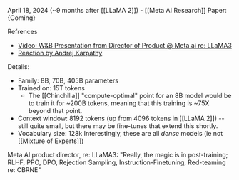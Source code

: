 April 18, 2024 (~9 months after [[LLaMA 2]]) - [[Meta AI Research]]
Paper: {Coming}

Refrences
- [Video: W&B Presentation from Director of Product @ Meta.ai re: LLaMA3](https://youtu.be/r3DC_gjFCSA?si=1zDwp3iildk6gL3W&t=367)
- [Reaction by Andrej Karpathy](https://twitter.com/karpathy/status/1781028605709234613)

Details:
- Family: 8B, 70B, 405B parameters
- Trained on: 15T tokens
	- The [[Chinchilla]] "compute-optimal" point for an 8B model would be to train it for ~200B tokens, meaning that this training is ~75X beyond that point.
- Context window: 8192 tokens (up from 4096 tokens in [[LLaMA 2]]) -- still quite small, but there may be fine-tunes that extend this shortly.
- Vocabulary size: 128k
Interestingly, these are all *dense* models (ie not [[Mixture of Experts]])

Meta AI product director, re: LLaMA3: "Really, the magic is in post-training; RLHF, PPO, DPO, Rejection Sampling, Instruction-Finetuning, Red-teaming re: CBRNE"